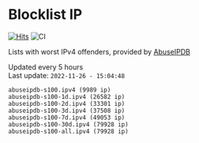 # Blocklist IP

[![Hits](https://hits.seeyoufarm.com/api/count/incr/badge.svg?url=https%3A%2F%2Fgithub.com%2Fborestad%2Fblocklist-ip%2F&count_bg=%2379C83D&title_bg=%23555555&icon=&icon_color=%23E7E7E7&title=hits&edge_flat=false)](https://hits.seeyoufarm.com)  ![CI](https://img.shields.io/github/workflow/status/borestad/blocklist-ip/CI?style=flat-square)

Lists with worst IPv4 offenders, provided by [AbuseIPDB](https://www.abuseipdb.com/)

<!-- FOOTER-PLACEHOLDER -->
Updated every 5 hours<br>
Last update: `2022-11-26 - 15:04:48`
```
abuseipdb-s100.ipv4 (9989 ip)
abuseipdb-s100-1d.ipv4 (26582 ip)
abuseipdb-s100-2d.ipv4 (33301 ip)
abuseipdb-s100-3d.ipv4 (37508 ip)
abuseipdb-s100-7d.ipv4 (49053 ip)
abuseipdb-s100-30d.ipv4 (79928 ip)
abuseipdb-s100-all.ipv4 (79928 ip)
```
